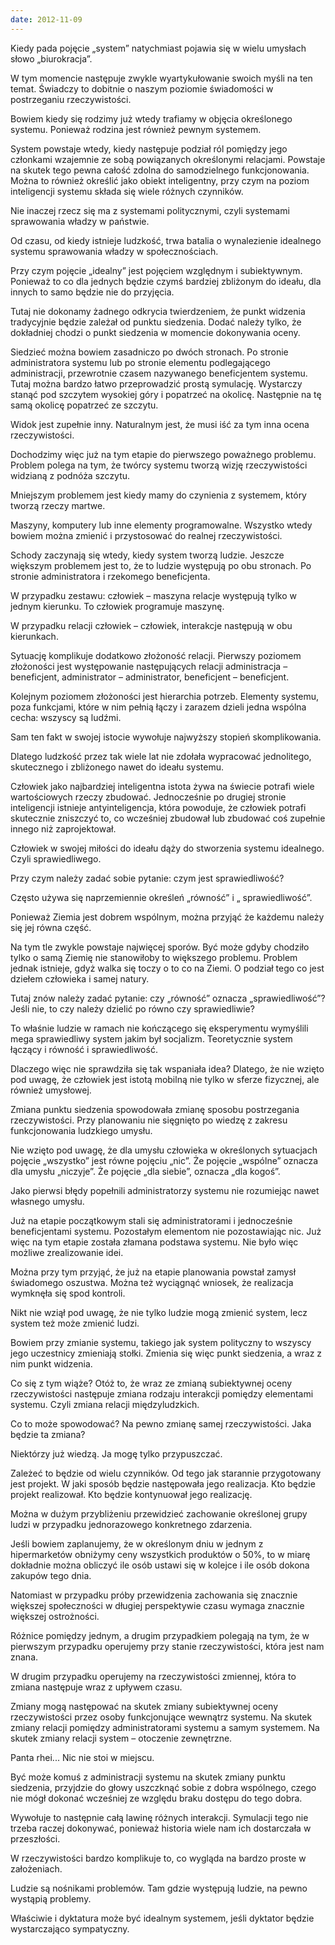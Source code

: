 ```yaml
---
date: 2012-11-09
---
```

Kiedy pada pojęcie „system” natychmiast pojawia się w wielu umysłach słowo „biurokracja”.

W tym momencie następuje zwykle wyartykułowanie swoich myśli na ten temat. Świadczy to dobitnie o naszym poziomie świadomości w postrzeganiu rzeczywistości.

Bowiem kiedy się rodzimy już wtedy trafiamy w objęcia określonego systemu. Ponieważ rodzina jest również pewnym systemem.

System powstaje wtedy, kiedy następuje podział ról pomiędzy jego członkami wzajemnie ze sobą powiązanych określonymi relacjami. Powstaje na skutek tego pewna całość zdolna do samodzielnego funkcjonowania. Można to również określić jako obiekt inteligentny, przy czym na poziom inteligencji systemu składa się wiele różnych czynników.

Nie inaczej rzecz się ma z systemami politycznymi, czyli systemami sprawowania władzy w państwie.

Od czasu, od kiedy istnieje ludzkość, trwa batalia o wynalezienie idealnego systemu sprawowania władzy w społecznościach.

Przy czym pojęcie „idealny” jest pojęciem względnym i subiektywnym. Ponieważ to co dla jednych będzie czymś bardziej zbliżonym do ideału, dla innych to samo będzie nie do przyjęcia.

Tutaj nie dokonamy żadnego odkrycia twierdzeniem, że punkt widzenia tradycyjnie będzie zależał od punktu siedzenia. Dodać należy tylko, że dokładniej chodzi o punkt siedzenia w momencie dokonywania oceny.

Siedzieć można bowiem zasadniczo po dwóch stronach. Po stronie administratora systemu lub po stronie elementu podlegającego administracji, przewrotnie czasem nazywanego beneficjentem systemu. Tutaj można bardzo łatwo przeprowadzić prostą symulację. Wystarczy stanąć pod szczytem wysokiej góry i popatrzeć na okolicę. Następnie na tę samą okolicę popatrzeć ze szczytu.

Widok jest zupełnie inny. Naturalnym jest, że musi iść za tym inna ocena rzeczywistości.

Dochodzimy więc już na tym etapie do pierwszego poważnego problemu. Problem polega na tym, że twórcy systemu tworzą wizję rzeczywistości widzianą z podnóża szczytu.

Mniejszym problemem jest kiedy mamy do czynienia z systemem, który tworzą rzeczy martwe.

Maszyny, komputery lub inne elementy programowalne. Wszystko wtedy bowiem można zmienić i przystosować do realnej rzeczywistości.

Schody zaczynają się wtedy, kiedy system tworzą ludzie. Jeszcze większym problemem jest to, że to ludzie występują po obu stronach. Po stronie administratora i rzekomego beneficjenta.

W przypadku zestawu: człowiek – maszyna relacje występują tylko w jednym kierunku. To człowiek programuje maszynę.

W przypadku relacji człowiek – człowiek, interakcje następują w obu kierunkach.

Sytuację komplikuje dodatkowo złożoność relacji. Pierwszy poziomem złożoności jest występowanie następujących relacji administracja – beneficjent, administrator – administrator, beneficjent – beneficjent.

Kolejnym poziomem złożoności jest hierarchia potrzeb. Elementy systemu, poza funkcjami, które w nim pełnią łączy i zarazem dzieli jedna wspólna cecha: wszyscy są ludźmi.

Sam ten fakt w swojej istocie wywołuje najwyższy stopień skomplikowania.

Dlatego ludzkość przez tak wiele lat nie zdołała wypracować jednolitego, skutecznego i zbliżonego nawet do ideału systemu.

Człowiek jako najbardziej inteligentna istota żywa na świecie potrafi wiele wartościowych rzeczy zbudować. Jednocześnie po drugiej stronie inteligencji istnieje antyinteligencja, która powoduje, że człowiek potrafi skutecznie zniszczyć to, co wcześniej zbudował lub zbudować coś zupełnie innego niż zaprojektował.

Człowiek w swojej miłości do ideału dąży do stworzenia systemu idealnego. Czyli sprawiedliwego.

Przy czym należy zadać sobie pytanie: czym jest sprawiedliwość?

Często używa się naprzemiennie określeń „równość” i „ sprawiedliwość”.

Ponieważ Ziemia jest dobrem wspólnym, można przyjąć że każdemu należy się jej równa część.

Na tym tle zwykle powstaje najwięcej sporów. Być może gdyby chodziło tylko o samą Ziemię nie stanowiłoby to większego problemu. Problem jednak istnieje, gdyż walka się toczy o to co na Ziemi. O podział tego co jest dziełem człowieka i samej natury.

Tutaj znów należy zadać pytanie: czy „równość” oznacza „sprawiedliwość”? Jeśli nie, to czy należy dzielić po równo czy sprawiedliwie?

To właśnie ludzie w ramach nie kończącego się eksperymentu wymyślili mega sprawiedliwy system jakim był socjalizm. Teoretycznie system łączący i równość i sprawiedliwość.

Dlaczego więc nie sprawdziła się tak wspaniała idea? Dlatego, że nie wzięto pod uwagę, że człowiek jest istotą mobilną nie tylko w sferze fizycznej, ale również umysłowej.

Zmiana punktu siedzenia spowodowała zmianę sposobu postrzegania rzeczywistości. Przy planowaniu nie sięgnięto po wiedzę z zakresu funkcjonowania ludzkiego umysłu.

Nie wzięto pod uwagę, że dla umysłu człowieka w określonych sytuacjach pojęcie „wszystko” jest równe pojęciu „nic”. Że pojęcie „wspólne” oznacza dla umysłu „niczyje”. Że pojęcie „dla siebie”, oznacza „dla kogoś”.

Jako pierwsi błędy popełnili administratorzy systemu nie rozumiejąc nawet własnego umysłu.

Już na etapie początkowym stali się administratorami i jednocześnie beneficjentami systemu. Pozostałym elementom nie pozostawiając nic. Już więc na tym etapie została złamana podstawa systemu. Nie było więc możliwe zrealizowanie idei.

Można przy tym przyjąć, że już na etapie planowania powstał zamysł świadomego oszustwa. Można też wyciągnąć wniosek, że realizacja wymknęła się spod kontroli.

Nikt nie wziął pod uwagę, że nie tylko ludzie mogą zmienić system, lecz system też może zmienić ludzi.

Bowiem przy zmianie systemu, takiego jak system polityczny to wszyscy jego uczestnicy zmieniają stołki. Zmienia się więc punkt siedzenia, a wraz z nim punkt widzenia.

Co się z tym wiąże? Otóż to, że wraz ze zmianą subiektywnej oceny rzeczywistości następuje zmiana rodzaju interakcji pomiędzy elementami systemu. Czyli zmiana relacji międzyludzkich.

Co to może spowodować? Na pewno zmianę samej rzeczywistości. Jaka będzie ta zmiana?

Niektórzy już wiedzą. Ja mogę tylko przypuszczać.

Zależeć to będzie od wielu czynników. Od tego jak starannie przygotowany jest projekt. W jaki sposób będzie następowała jego realizacja. Kto będzie projekt realizował. Kto będzie kontynuował jego realizację.

Można w dużym przybliżeniu przewidzieć zachowanie określonej grupy ludzi w przypadku jednorazowego konkretnego zdarzenia.

Jeśli bowiem zaplanujemy, że w określonym dniu w jednym z hipermarketów obniżymy ceny wszystkich produktów o 50%, to w miarę dokładnie można obliczyć ile osób ustawi się w kolejce i ile osób dokona zakupów tego dnia.

Natomiast w przypadku próby przewidzenia zachowania się znacznie większej społeczności w długiej perspektywie czasu wymaga znacznie większej ostrożności.

Różnice pomiędzy jednym, a drugim przypadkiem polegają na tym, że w pierwszym przypadku operujemy przy stanie rzeczywistości, która jest nam znana.

W drugim przypadku operujemy na rzeczywistości zmiennej, która to zmiana następuje wraz z upływem czasu.

Zmiany mogą następować na skutek zmiany subiektywnej oceny rzeczywistości przez osoby funkcjonujące wewnątrz systemu. Na skutek zmiany relacji pomiędzy administratorami systemu a samym systemem. Na skutek zmiany relacji system – otoczenie zewnętrzne.

Panta rhei... Nic nie stoi w miejscu.

Być może komuś z administracji systemu na skutek zmiany punktu siedzenia, przyjdzie do głowy uszczknąć sobie z dobra wspólnego, czego nie mógł dokonać wcześniej ze względu braku dostępu do tego dobra.

Wywołuje to następnie całą lawinę różnych interakcji. Symulacji tego nie trzeba raczej dokonywać, ponieważ historia wiele nam ich dostarczała w przeszłości.

W rzeczywistości bardzo komplikuje to, co wygląda na bardzo proste w założeniach.

Ludzie są nośnikami problemów. Tam gdzie występują ludzie, na pewno wystąpią problemy.

Właściwie i dyktatura może być idealnym systemem, jeśli dyktator będzie wystarczająco sympatyczny.
